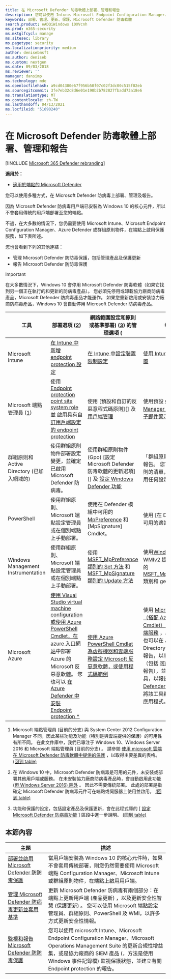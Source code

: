 ```yaml
---
title: 在 Microsoft Defender 防毒軟體上部署、管理和報告
description: 您可以使用 Intune、Microsoft Endpoint Configuration Manager、群組原則、PowerShell 或 WMI 部署及管理 Microsoft Defender 防毒程式
keywords: 部署、管理、更新、保護、Microsoft Defender 防毒軟體
search.product: eADQiWindows 10XVcnh
ms.prod: m365-security
ms.mktglfcycl: manage
ms.sitesec: library
ms.pagetype: security
ms.localizationpriority: medium
author: denisebmsft
ms.author: deniseb
ms.custom: nextgen
ms.date: 09/03/2018
ms.reviewer: ''
manager: dansimp
ms.technology: mde
ms.openlocfilehash: a9cd04300e67f956b50f07c02f3dc00c515f02eb
ms.sourcegitcommit: 3fe7eb32c8d6e01e190b2b782827fbadd73a18e6
ms.translationtype: MT
ms.contentlocale: zh-TW
ms.lasthandoff: 04/13/2021
ms.locfileid: "51690240"
---
```

# <a name="deploy-manage-and-report-on-microsoft-defender-antivirus"></a>在 Microsoft Defender 防毒軟體上部署、管理和報告

[!INCLUDE [Microsoft 365 Defender rebranding](../../includes/microsoft-defender.md)]


**適用於：**

- [適用於端點的 Microsoft Defender](/microsoft-365/security/defender-endpoint/)

您可以使用多種方式，在 Microsoft Defender 防病毒上部署、管理及報告。

因為 Microsoft Defender 防病毒用戶端已安裝為 Windows 10 的核心元件，所以不會套用傳統的用戶端部署至您的端點。

不過，在大多數的情況下，您仍需要使用 Microsoft Intune、Microsoft Endpoint Configuration Manager、Azure Defender 或群組原則物件，在端點上啟用保護服務，如下表所述。

您也會看到下列的其他連結：

- 管理 Microsoft Defender 防防毒保護，包括管理產品及保護更新
- 報告 Microsoft Defender 防防毒保護

> [!IMPORTANT]
> 在大多數情況下，Windows 10 會停用 Microsoft Defender 防毒軟體（如果它找到另一個正在執行的和更新的防病毒產品）。 您必須先停用或卸載協力廠商防病毒產品，Microsoft Defender 防病毒產品才能運作。 如果您重新啟用或安裝協力廠商防病毒產品，Windows 10 會自動停用 Microsoft Defender 防病毒產品。

工具|部署選項 (<a href="#fn2" id="ref2">2</a>) |網路範圍設定和原則或基準部署)  ([3](#fn3)) 的管理選項 (|報告選項  
---|---|---|---  
Microsoft Intune|[在 Intune 中新增 endpoint protection 設定](/intune/endpoint-protection-configure)|[在 Intune 中設定裝置限制設定](/intune/device-restrictions-configure)| [使用 Intune 主控台管理裝置](/intune/device-management)  
Microsoft 端點管理員 ([1](#fn1)) |使用 [Endpoint protection point site system role][] 並 [啟用具有自訂用戶端設定的 endpoint protection][]|使用 [預設和自訂的反惡意程式碼原則][] 及 [用戶端管理][]|使用預設 [Configuration Manager 監控工作區][] 和 [電子郵件警示][]  
群組原則和 Active Directory (已加入網域的) |使用群組原則物件部署設定變更，並確定已啟用 Microsoft Defender 防病毒。|使用群組原則物件 (Gpo) [設定 Microsoft Defender 防毒軟體的更新選項][] 及 [設定 Windows Defender 功能][]|「群組原則」無法使用端點報告。 您可以產生 [群組原則的清單，以判斷是否未套用任何設定或原則][]
PowerShell|使用群組原則、Microsoft 端點設定管理員或在個別端點上手動部署。|使用在 Defender 模組中可用的 [MpPreference] 和 [MpSignature] Cmdlet。|使用 [在 Defender 模組中可用的適當 Get Cmdlet][]
Windows Management Instrumentation|使用群組原則、Microsoft 端點設定管理員或在個別端點上手動部署。|使用 [MSFT_MpPreference 類別的 Set 方法][] 和 [MSFT_MpSignature 類別的 Update 方法][]|使用[Windows Defender WMIv2 提供者][]中關聯類別的[MSFT_MpComputerStatus][]類別和 get 方法
Microsoft Azure|[使用 Visual Studio virtual machine configuration 或使用 Azure PowerShell Cmdlet，在 azure 入口網站](/azure/security/azure-security-antimalware#antimalware-deployment-scenarios)中部署 Azure 的 Microsoft 反惡意軟體。 您也可以 [在 Azure Defender 中安裝 Endpoint protection *](/azure/security-center/security-center-install-endpoint-protection)|[使用 Azure PowerShell Cmdlet 為虛擬機器和雲端服務設定 Microsoft 反惡意軟體，](/azure/security/azure-security-antimalware#enable-and-configure-antimalware-using-powershell-cmdlets)或[使用程式碼範例](https://gallery.technet.microsoft.com/Antimalware-For-Azure-5ce70efe)|使用 [Microsoft 反惡意軟體（搭配 Azure PowerShell Cmdlet）進行虛擬機器和雲端服務](/azure/security/azure-security-antimalware#enable-and-configure-antimalware-using-powershell-cmdlets) ，以啟用監視。 您也可以在 Azure Active Directory 中查看使用狀況報告，以判斷可疑的活動（包括 [可能受感染的裝置][] 報告），並設定 SIEM 工具，以報告 [Microsoft Defender 防病毒事件][] ，並將該工具新增為 AAD 中的應用程式。

1. <span id="fn1" />Microsoft 端點管理員 (目前的分支) 與 System Center 2012 Configuration Manager 不同，因此某些功能及功能（特別是與雲端提供的保護）的可用性有所不同。 在此文件庫中，我們已專注于 Windows 10、Windows Server 2016 和 Microsoft 端點管理員 (目前的分支) 。 請參閱 [使用 microsoft 雲端在 Microsoft Defender 防毒軟體中提供的保護](cloud-protection-microsoft-defender-antivirus.md) ，以取得主要差異的表格。 [ (回到 table) ](#ref2)
  
2.  <span id="fn2" />在 Windows 10 中，Microsoft Defender 防病毒是可用的元件，未安裝或部署其他用戶端或服務。 在未安裝協力廠商防病毒產品時，會自動啟用此功能 ([但 Windows Server 2016) 除外](microsoft-defender-antivirus-on-windows-server.md) 。 因此不需要傳統部署。 此處的部署是指確定 Microsoft Defender 防病毒元件可在端點或伺服器上使用並啟用。 [ (回到 table) ](#ref2)

3. <span id="fn3" />功能和保護的設定，包括設定產品及保護更新，會在此程式庫的 [ [設定 Microsoft Defender 防病毒功能](configure-notifications-microsoft-defender-antivirus.md) ] 區段中進一步說明。 [ (回到 table) ](#ref2)

[Endpoint Protection point site system role]: /configmgr/protect/deploy-use/endpoint-protection-site-role
[預設及自訂的反惡意程式碼原則]:  /configmgr/protect/deploy-use/endpoint-antimalware-policies
[用戶端管理]:  /configmgr/core/clients/manage/manage-clients
[啟用具有自訂用戶端設定的 Endpoint Protection]:  /configmgr/protect/deploy-use/endpoint-protection-configure-client
[Configuration Manager 監控工作區]:  /configmgr/protect/deploy-use/monitor-endpoint-protection
[電子郵件警示]:  /configmgr/protect/deploy-use/endpoint-configure-alerts
[Deploy the Microsoft Intune client to endpoints]: /intune/deploy-use/help-secure-windows-pcs-with-endpoint-protection-for-microsoft-intune
[custom Intune policy]:  /intune/deploy-use/help-secure-windows-pcs-with-endpoint-protection-for-microsoft-intune#configure-microsoft-intune-endpoint-protection
 [custom Intune policy]:  /intune/deploy-use/help-secure-windows-pcs-with-endpoint-protection-for-microsoft-intune#configure-microsoft-intune-endpoint-protection 
[manage tasks]: /intune/deploy-use/help-secure-windows-pcs-with-endpoint-protection-for-microsoft-intune#choose-management-tasks-for-endpoint-protection
[Monitor endpoint protection in the Microsoft Intune administration console]: /intune/deploy-use/help-secure-windows-pcs-with-endpoint-protection-for-microsoft-intune#monitor-endpoint-protection
[MSFT_MpPreference 類別的 Set 方法]:  /previous-versions/windows/desktop/defender/set-msft-mppreference
[MSFT_MpSignature 類別的 Update 方法]:  /previous-versions/windows/desktop/defender/set-msft-mppreference
[MSFT_MpComputerStatus]:  /previous-versions/windows/desktop/defender/msft-mpcomputerstatus
[Windows Defender WMIv2 提供者]: /previous-versions/windows/desktop/defender/windows-defender-wmiv2-apis-portal
[MpPreference]:  https://technet.microsoft.com/itpro/powershell/windows/defender/set-mppreference.md
[更新-MpSignature]: /powershell/module/defender/update-mpsignature
[在 Defender 模組中使用的取得 Cmdlet]: /powershell/module/defender/
[設定 Microsoft Defender 防病毒的更新選項]: manage-updates-baselines-microsoft-defender-antivirus.md
[設定 Windows Defender 功能]: configure-microsoft-defender-antivirus-features.md
[決定未套用任何設定或原則的群組原則]: /previous-versions/windows/it-pro/windows-server-2008-R2-and-2008/cc771389(v=ws.11)
[可能受感染的裝置]: /azure/active-directory/active-directory-reporting-sign-ins-from-possibly-infected-devices
[Microsoft Defender 防病毒事件]: troubleshoot-microsoft-defender-antivirus.md

## <a name="in-this-section"></a>本節內容

主題 | 描述
---|---
[部署並啟用 Microsoft Defender 防防毒保護](deploy-microsoft-defender-antivirus.md) | 當用戶端安裝為 Windows 10 的核心元件時，如果不會套用傳統部署，則您仍然需要使用 Microsoft 端點 Configuration Manager、Microsoft Intune 或群組原則物件，在端點上啟用用戶端。 
[管理 Microsoft Defender 防病毒更新並套用基準](manage-updates-baselines-microsoft-defender-antivirus.md) | 更新 Microsoft Defender 防病毒有兩個部分：在端點上更新用戶端 (產品更新) ，以及更新安全性智慧 (保護更新) 。 您可以使用 Microsoft 端點設定管理員、群組原則、PowerShell 及 WMI，以許多方式更新安全性情報。
[監視和報告 Microsoft Defender 防防毒保護](report-monitor-microsoft-defender-antivirus.md) | 您可以使用 microsoft Intune、Microsoft Endpoint Configuration Manager、Microsoft Operations Management Suite 的更新合規性增益集，或是協力廠商的 SIEM 產品 (，方法是使用 Windows 事件記錄檔) 監視保護狀態，並建立有關 Endpoint protection 的報告。